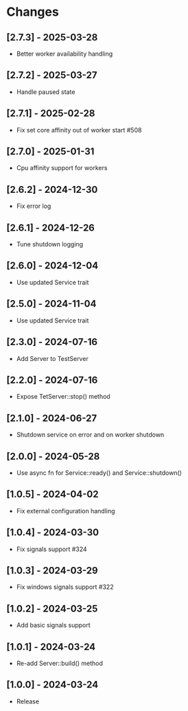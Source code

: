 # Changes

## [2.7.3] - 2025-03-28

* Better worker availability handling

## [2.7.2] - 2025-03-27

* Handle paused state

## [2.7.1] - 2025-02-28

* Fix set core affinity out of worker start #508

## [2.7.0] - 2025-01-31

* Cpu affinity support for workers

## [2.6.2] - 2024-12-30

* Fix error log

## [2.6.1] - 2024-12-26

* Tune shutdown logging

## [2.6.0] - 2024-12-04

* Use updated Service trait

## [2.5.0] - 2024-11-04

* Use updated Service trait

## [2.3.0] - 2024-07-16

* Add Server to TestServer

## [2.2.0] - 2024-07-16

* Expose TetServer::stop() method

## [2.1.0] - 2024-06-27

* Shutdown service on error and on worker shutdown

## [2.0.0] - 2024-05-28

* Use async fn for Service::ready() and Service::shutdown()

## [1.0.5] - 2024-04-02

* Fix external configuration handling

## [1.0.4] - 2024-03-30

* Fix signals support #324

## [1.0.3] - 2024-03-29

* Fix windows signals support #322

## [1.0.2] - 2024-03-25

* Add basic signals support

## [1.0.1] - 2024-03-24

* Re-add Server::build() method

## [1.0.0] - 2024-03-24

* Release
